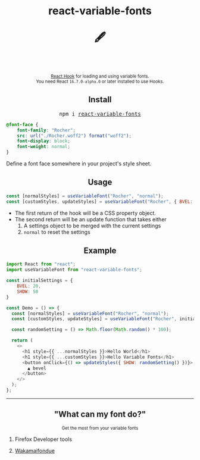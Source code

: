<div align="center">
  <h1>
    react-variable-fonts
    <br/>
    <br/>
    🖋️
    <br/>
    <br/>
  </h1>
  <br/>
  <sup>
    <a href="https://reactjs.org/docs/hooks-intro.html">React Hook</a> for loading and using variable fonts.</em>
    <br/>
    You need React <code>16.7.0-alpha.0</code> or later installed to use Hooks.
  </sup>
</div>

<h2 align="center">Install</h2>
<div align="center">
  <pre>npm i <a href="https://www.npmjs.com/package/react-variable-fonts">react-variable-fonts</a></pre>
</div>

```css
@font-face {
    font-family: "Rocher";
    src: url("./Rocher.woff2") format("woff2");
    font-display: block;
    font-weight: normal;
}
```
Define a font face somewhere in your project's style sheet.

<h2 align="center">Usage</h2>

```javascript
const [normalStyles] = useVariableFont("Rocher", "normal");
const [customStyles, updateStyles] = useVariableFont("Rocher", { BVEL: 10 });
```
* The first return of the hook will be a CSS property object.
* The second return will be an update function that takes either
    1. A settings object to be merged with the current settings
    1. `normal` to reset the settings

<h2 align="center">Example</h2>

```javascript
import React from "react";
import useVariableFont from "react-variable-fonts";

const initialSettings = {
    BVEL: 20,
    SHDW: 50
}

const Demo = () => {
  const [normalStyles] = useVariableFont("Rocher", "normal");
  const [customStyles, updateStyles] = useVariableFont("Rocher", initialSettings);

  const randomSetting = () => Math.floor(Math.random() * 100);

  return (
    <>
      <h1 style={{ ...normalStyles }}>Hello World</h1>
      <h1 style={{ ...customStyles }}>Hello Variable Fonts</h1>
      <button onClick={() => updateStyles({ SHDW: randomSetting() })}>
        ▲ bevel
      </button>
    </>
  );
};
```
___
<h2 align="center">"What can my font do?"</h2>
<div align="center"><sup>Get the most from your variable fonts</sup></div>

1. Firefox Developer tools 

1. [Wakamaifondue](https://wakamaifondue.com/)
